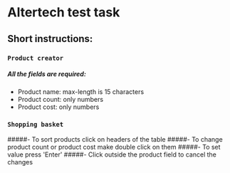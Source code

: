 # Altertech test task
## Short instructions:

### `Product creator`
##### All the fields are required:
* Product name: max-length is 15 characters
* Product count: only numbers
* Product cost: only numbers

### `Shopping basket`
#####- To sort products click on headers of the table
#####- To change product count or product cost make double click on them
#####- To set value press 'Enter'
#####- Click outside the product field to cancel the changes
